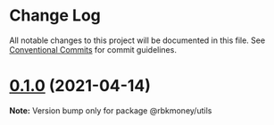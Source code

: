 # Change Log

All notable changes to this project will be documented in this file.
See [Conventional Commits](https://conventionalcommits.org) for commit guidelines.

# [0.1.0](https://github.com/rbkmoney/fe-core/compare/@rbkmoney/utils@0.1.0-pr.1...@rbkmoney/utils@0.1.0) (2021-04-14)

**Note:** Version bump only for package @rbkmoney/utils
